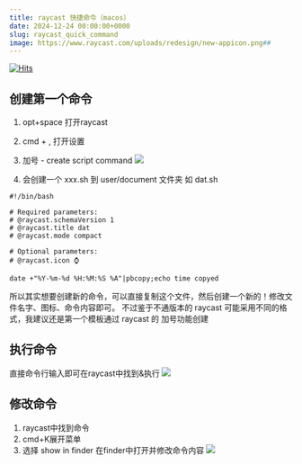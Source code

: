 ```yaml
---
title: raycast 快捷命令（macos）
date: 2024-12-24 00:00:00+0000
slug: raycast_quick_command
image: https://www.raycast.com/uploads/redesign/new-appicon.png##
---
```

[![Hits](https://hits.seeyoufarm.com/api/count/incr/badge.svg?url=https://b.kill9pid.top/p/raycast_quick_command/&count_bg=%23F26E00&title_bg=%23000000)](https://hits.seeyoufarm.com)

## 创建第一个命令
1. opt+space 打开raycast
2. cmd + , 打开设置
3. 加号 - create script command
![](https://i.imgur.com/CSjnSDI.png)

4. 会创建一个 xxx.sh 到 user/document 文件夹
如 dat.sh

```
#!/bin/bash

# Required parameters:
# @raycast.schemaVersion 1
# @raycast.title dat
# @raycast.mode compact

# Optional parameters:
# @raycast.icon ⌚

date +"%Y-%m-%d %H:%M:%S %A"|pbcopy;echo time copyed
```

所以其实想要创建新的命令，可以直接复制这个文件，然后创建一个新的！修改文件名字、图标、命令内容即可。
不过鉴于不通版本的 raycast 可能采用不同的格式，我建议还是第一个模板通过 raycast 的 加号功能创建

## 执行命令

直接命令行输入即可在raycast中找到&执行
![](https://i.imgur.com/21t78GI.png)

## 修改命令
1. raycast中找到命令
2. cmd+K展开菜单
3. 选择 show in finder
在finder中打开并修改命令内容
![](https://i.imgur.com/vJ98Puj.png)
